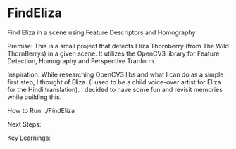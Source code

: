 # FindEliza
Find Eliza in a scene using Feature Descriptors and Homography

Premise:
This is a small project that detects Eliza Thornberry (from The Wild ThornBerrys) in a given scene.
It utilizes the OpenCV3 library for Feature Detection, Homography and Perspective Tranform.

Inspiration:
While researching OpenCV3 libs and what I can do as a simple first step, I thought of Eliza.
(I used to be a child voice-over artist for Eliza for the Hindi translation).
I decided to have some fun and revisit memories while building this.

How to Run:
./FindEliza <QueryImg> <SceneImg>


Next Steps:

Key Learnings:
